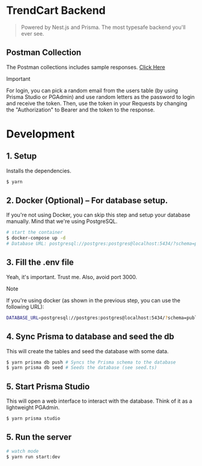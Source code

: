 # TrendCart Backend
> Powered by Nest.js and Prisma. The most typesafe backend you'll ever see.

## Postman Collection
The Postman collections includes sample responses.
[Click Here](https://www.postman.com/greatpinkshark/workspace/public/collection/18153423-c6f00462-13ff-44e1-9f33-8c04daab68c9?action=share&creator=18153423)
> [!IMPORTANT]  
> For login, you can pick a random email from the users table (by using Prisma Studio or PGAdmin) and use random letters as the password to login and receive the token. Then, use the token in your Requests by changing the "Authorization" to Bearer and the token to the response.

# Development

## 1. Setup
Installs the dependencies.
```bash
$ yarn
```

## 2. Docker (Optional) – For database setup.

If you're not using Docker, you can skip this step and setup your database manually. Mind that we're using PostgreSQL.

```bash
# start the container
$ docker-compose up -d
# Database URL: postgresql://postgres:postgres@localhost:5434/?schema=public
````

## 3. Fill the .env file
Yeah, it's important. Trust me. Also, avoid port 3000.
> [!NOTE]  
> If you're using docker (as shown in the previous step, you can use the following URL):

```bash
DATABASE_URL=postgresql://postgres:postgres@localhost:5434/?schema=public
```

## 4. Sync Prisma to database and seed the db
This will create the tables and seed the database with some data.
```bash
$ yarn prisma db push # Syncs the Prisma schema to the database
$ yarn prisma db seed # Seeds the database (see seed.ts)
```

## 5. Start Prisma Studio
This will open a web interface to interact with the database. Think of it as a lightweight PGAdmin.
```bash
$ yarn prisma studio
```

## 5. Run the server
```bash
# watch mode
$ yarn run start:dev
```
